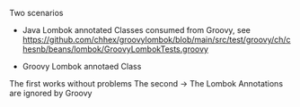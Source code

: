 
Two scenarios 

* Java Lombok annotated Classes consumed from Groovy, see https://github.com/chhex/groovylombok/blob/main/src/test/groovy/ch/chesnb/beans/lombok/GroovyLombokTests.groovy

* Groovy Lombok annotaed Class

The first works without problems
The second -> The Lombok Annotations are ignored by Groovy

